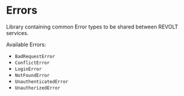 # Errors

Library containing common Error types to be shared between
REVOLT services.

Available Errors:

* `BadRequestError`
* `ConflictError`
* `LoginError`
* `NotFoundError`
* `UnauthenticatedError`
* `UnauthorizedError`
